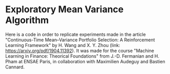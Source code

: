 # Exploratory Mean Variance Algorithm

Here is a code in order to replicate experiments made in the article "Continuous-Time Mean–Variance Portfolio Selection: A Reinforcement Learning Framework" by H. Wang and X. Y. Zhou (link: https://arxiv.org/pdf/1904.11392).
It was made for the course "Machine Learning in Finance: Theorical Foundations" from J.-D. Fermanian and H. Pham at ENSAE Paris, in collaboration with Maximilien Audeguy and Bastien Cannard.
